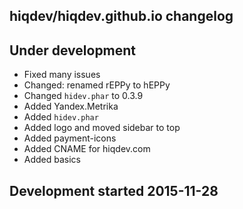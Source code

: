 hiqdev/hiqdev.github.io changelog
---------------------------------

## Under development

- Fixed many issues
- Changed: renamed rEPPy to hEPPy
- Changed `hidev.phar` to 0.3.9
- Added Yandex.Metrika
- Added `hidev.phar`
- Added logo and moved sidebar to top
- Added payment-icons
- Added CNAME for hiqdev.com
- Added basics

## Development started 2015-11-28


